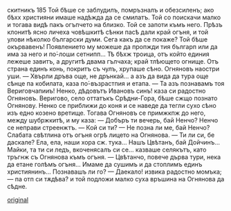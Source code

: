 ﻿
скитникъ	185
Той бѣше се заблудилъ, помръзналъ и обезсиленъ; ако бѣхх християни имаше надѣжда да се смилатъ. Той со поискачи малко и тогава видѣ пакъ огъпчето на близко. Той се запоти къмъ него. Прѣзъ клонитѣ ясно личеха човѣшкитѣ сѣнки пасѣ дали край огъня, и той улови нѣколко български думи. Сега какъ да се покаже? Той бѣше окървавенъ! Появлението му можеше да пропжди тия българп или да има за него и по́-лоши сетнипп... Тѣ бѣхж троица, отъ който единия лежеше завитъ, а другитѣ двама гълчаха; край тлѣющето огнище. Отъ страна единъ конь, покритъ съ чулъ, хрупаше сѣно. Огняновъ наостри уши.
— Хвърли дръва още, не дрънкай... а азъ да вида да тура още сѣнце па кобилата, каза по́-възрастпия и етапа.
— Та азъ познавамъ тоя Вериговчапииъ! Ненко, дѣдовътъ Ивановъ синъ! каза си радостно Огняновъ.
Веригово, село оттатъкъ Срѣдни-Гора, бѣше сжщо познато Огнянову.
Ненко се приближи до коня и се наведе да тегли сухо сѣно изъ едно козено вретище. Тогава Огняновъ се примжкпж до него, между шубржкитѣ, и му каза:
— Добъръ ти вечерь, бай Ненчо? Ненчо се неправи стреенжтъ.
— Кой си ти?
— Не позна ли ме, бай Ненчо?
Слабата свѣтлина отъ огъня огрѣ лицето на Огнянова.
— Ти ли си, бе даскале? Ела, ела, наши хора сж. тука... Нашъ Цвѣтанъ, бай Дойчинъ... Майки, та ти си ледъ, вкоченясалъ си се... казваше селякътъ, като тръгнж съ Огнянова къмъ огъня.
— Цвѣтанчо, повече дърва тури, нека да етане голѣмъ огъня... Имаме да сушимъ и да стоплимъ единъ християнинъ... Познавашъ ли го?
— Даекало! извика радостно момъка; — па отп си тѫдѣва? и той подложи малко суха връшина на Огнянова да сѣдне.

[original](images/210.jpg)